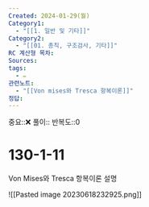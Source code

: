 ```yaml
---
Created: 2024-01-29(월)
Category1:
  - "[[1. 일반 및 기타]]"
Category2:
  - "[[01. 총칙, 구조검사, 기타]]"
RC 계산형 목차: 
Sources: 
tags:
  - ✏️
관련노트:
  - "[[Von mises와 Tresca 항복이론]]"
정답:
---
```

중요::❌
풀이::
반복도::0

#  130-1-11

Von Mises와 Tresca 항복이론 설명

![[Pasted image 20230618232925.png]]